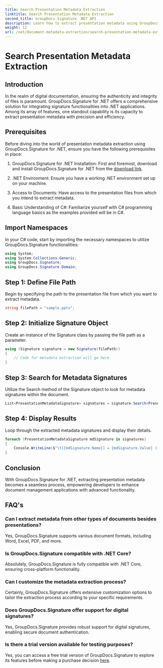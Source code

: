 ```yaml
---
title: Search Presentation Metadata Extraction
linktitle: Search Presentation Metadata Extraction
second_title: GroupDocs.Signature .NET API
description: Learn how to extract presentation metadata using GroupDocs.Signature for .NET. Enhance your document management capabilities effortlessly.
weight: 12
url: /net/document-metadata-extraction/search-presentation-metadata-extraction/
---
```


# Search Presentation Metadata Extraction

## Introduction
In the realm of digital documentation, ensuring the authenticity and integrity of files is paramount. GroupDocs.Signature for .NET offers a comprehensive solution for integrating signature functionalities into .NET applications. Among its array of features, one standout capability is its capacity to extract presentation metadata with precision and efficiency.
## Prerequisites
Before diving into the world of presentation metadata extraction using GroupDocs.Signature for .NET, ensure you have the following prerequisites in place:
1. GroupDocs.Signature for .NET Installation: First and foremost, download and install GroupDocs.Signature for .NET from the [download link](https://releases.groupdocs.com/signature/net/).
   
2. .NET Environment: Ensure you have a working .NET environment set up on your machine.
   
3. Access to Documents: Have access to the presentation files from which you intend to extract metadata.
   
4. Basic Understanding of C#: Familiarize yourself with C# programming language basics as the examples provided will be in C#.

## Import Namespaces
In your C# code, start by importing the necessary namespaces to utilize GroupDocs.Signature functionalities:
```csharp
using System;
using System.Collections.Generic;
using GroupDocs.Signature;
using GroupDocs.Signature.Domain;
```
## Step 1: Define File Path
Begin by specifying the path to the presentation file from which you want to extract metadata.
```csharp
string filePath = "sample.pptx";
```
## Step 2: Initialize Signature Object
Create an instance of the Signature class by passing the file path as a parameter.
```csharp
using (Signature signature = new Signature(filePath))
{
    // Code for metadata extraction will go here
}
```
## Step 3: Search for Metadata Signatures
Utilize the Search method of the Signature object to look for metadata signatures within the document.
```csharp
List<PresentationMetadataSignature> signatures = signature.Search<PresentationMetadataSignature>(SignatureType.Metadata);
```
## Step 4: Display Results
Loop through the extracted metadata signatures and display their details.
```csharp
foreach (PresentationMetadataSignature mdSignature in signatures)
{
    Console.WriteLine($"\t[{mdSignature.Name}] = {mdSignature.Value} ({mdSignature.Type})");
}
```

## Conclusion
With GroupDocs.Signature for .NET, extracting presentation metadata becomes a seamless process, empowering developers to enhance document management applications with advanced functionality.
## FAQ's
### Can I extract metadata from other types of documents besides presentations?
Yes, GroupDocs.Signature supports various document formats, including Word, Excel, PDF, and more.
### Is GroupDocs.Signature compatible with .NET Core?
Absolutely, GroupDocs.Signature is fully compatible with .NET Core, ensuring cross-platform functionality.
### Can I customize the metadata extraction process?
Certainly, GroupDocs.Signature offers extensive customization options to tailor the extraction process according to your specific requirements.
### Does GroupDocs.Signature offer support for digital signatures?
Yes, GroupDocs.Signature provides robust support for digital signatures, enabling secure document authentication.
### Is there a trial version available for testing purposes?
Yes, you can access a free trial version of GroupDocs.Signature to explore its features before making a purchase decision [here](https://releases.groupdocs.com/).
